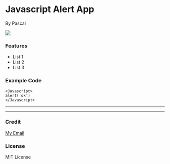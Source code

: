 # Javascript Alert App
 By Pascal  
 
![](https://miro.medium.com/max/383/1*co_1qORNdM0PI1nvCp7Iig.png)

 ### Features
 - List 1
 - List 2
 - List 3

 ### Example Code
  
```
<Javascript>  
alert('ok')
</Javascript>
```
---

----

### Credit

[My Email](https://www.google.com/)

### License

MIT License